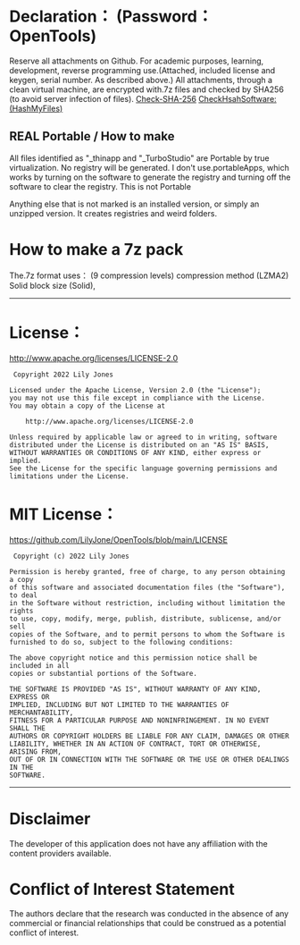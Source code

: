 # Declaration： (Password：OpenTools) 
Reserve all attachments on Github. For academic purposes, learning, development, reverse programming use.(Attached, included license and keygen, serial number. As described above.) All attachments, through a clean virtual machine, are encrypted with.7z files and checked by SHA256 (to avoid server infection of files).   [Check-SHA-256](https://github.com/LilyJone/OpenTools/blob/main/SHA-256_ME) [CheckHsahSoftware:(HashMyFiles)](https://github.com/LilyJone/OpenTools/tree/main/OpenTools)  


## REAL Portable / How to make
All files identified as "_thinapp and "_TurboStudio" are Portable by true virtualization. No registry will be generated.
I don't use.portableApps, which works by turning on the software to generate the registry and turning off the software to clear the registry. This is not Portable

Anything else that is not marked is an installed version, or simply an unzipped version. It creates registries and weird folders.

# How to make a 7z pack
The.7z format uses： (9 compression levels) compression method (LZMA2) Solid block size (Solid), 

_________
# License：
http://www.apache.org/licenses/LICENSE-2.0

```
 Copyright 2022 Lily Jones

Licensed under the Apache License, Version 2.0 (the "License");
you may not use this file except in compliance with the License.
You may obtain a copy of the License at

    http://www.apache.org/licenses/LICENSE-2.0

Unless required by applicable law or agreed to in writing, software
distributed under the License is distributed on an "AS IS" BASIS,
WITHOUT WARRANTIES OR CONDITIONS OF ANY KIND, either express or implied.
See the License for the specific language governing permissions and
limitations under the License. 
```
# MIT License：
https://github.com/LilyJone/OpenTools/blob/main/LICENSE

```
 Copyright (c) 2022 Lily Jones

Permission is hereby granted, free of charge, to any person obtaining a copy
of this software and associated documentation files (the "Software"), to deal
in the Software without restriction, including without limitation the rights
to use, copy, modify, merge, publish, distribute, sublicense, and/or sell
copies of the Software, and to permit persons to whom the Software is
furnished to do so, subject to the following conditions:

The above copyright notice and this permission notice shall be included in all
copies or substantial portions of the Software.

THE SOFTWARE IS PROVIDED "AS IS", WITHOUT WARRANTY OF ANY KIND, EXPRESS OR
IMPLIED, INCLUDING BUT NOT LIMITED TO THE WARRANTIES OF MERCHANTABILITY,
FITNESS FOR A PARTICULAR PURPOSE AND NONINFRINGEMENT. IN NO EVENT SHALL THE
AUTHORS OR COPYRIGHT HOLDERS BE LIABLE FOR ANY CLAIM, DAMAGES OR OTHER
LIABILITY, WHETHER IN AN ACTION OF CONTRACT, TORT OR OTHERWISE, ARISING FROM,
OUT OF OR IN CONNECTION WITH THE SOFTWARE OR THE USE OR OTHER DEALINGS IN THE
SOFTWARE.
```
_________
# Disclaimer 
The developer of this application does not have any affiliation with the content providers available.

# Conflict of Interest Statement
The authors declare that the research was conducted in the absence of any commercial or financial relationships that could be construed as a potential conflict of interest.

